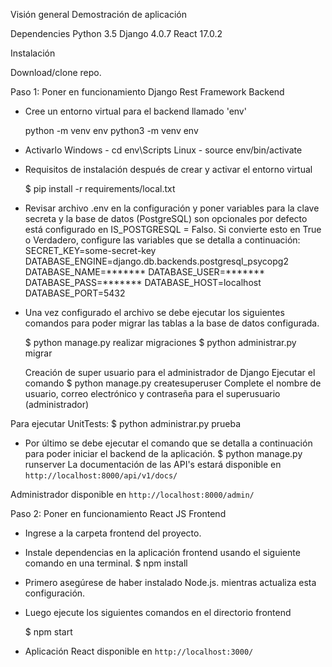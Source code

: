 Visión general
Demostración de aplicación

Dependencies
Python 3.5
Django 4.0.7
React 17.0.2

Instalación

Download/clone repo.

Paso 1: Poner en funcionamiento Django Rest Framework Backend

- Cree un entorno virtual para el backend llamado 'env'

    python -m venv env
    python3 -m venv env

- Activarlo
    Windows
        -   cd env\Scripts
    Linux
        -   source env/bin/activate

- Requisitos de instalación después de crear y activar el entorno virtual

    $ pip install -r requirements/local.txt

- Revisar archivo .env en la configuración y poner variables para la clave secreta y la base de datos (PostgreSQL) son opcionales por defecto está configurado en IS_POSTGRESQL = Falso. Si convierte esto en  True o Verdadero, configure las variables que se detalla a continuación:
    SECRET_KEY=some-secret-key
    DATABASE_ENGINE=django.db.backends.postgresql_psycopg2
    DATABASE_NAME=*******
    DATABASE_USER=*******
    DATABASE_PASS=*******
    DATABASE_HOST=localhost
    DATABASE_PORT=5432

- Una vez configurado el archivo se debe ejecutar los siguientes comandos para poder migrar las tablas a la base de datos configurada.

    $ python manage.py realizar migraciones
    $ python administrar.py migrar

    Creación de super usuario para el administrador de Django
    Ejecutar el comando
    $ python manage.py createsuperuser
    Complete el nombre de usuario, correo electrónico y contraseña para el superusuario (administrador)

Para ejecutar UnitTests:
    $ python administrar.py prueba

- Por último se debe ejecutar el comando que se detalla a continuación para poder iniciar el backend de la aplicación.
    $ python manage.py runserver
La documentación de las API's estará disponible en `http://localhost:8000/api/v1/docs/`

Administrador disponible en `http://localhost:8000/admin/`


Paso 2: Poner en funcionamiento React JS Frontend
- Ingrese a la carpeta frontend del proyecto.
- Instale dependencias en la aplicación frontend usando el siguiente comando en una terminal.
    $ npm install
- Primero asegúrese de haber instalado Node.js. mientras actualiza esta configuración.

- Luego ejecute los siguientes comandos en el directorio frontend

    $ npm start

- Aplicación React disponible en `http://localhost:3000/`